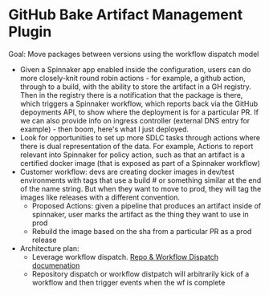 # GitHub Bake Artifact Management Plugin 
Goal: Move packages between versions using the workflow dispatch model
- Given a Spinnaker app enabled inside the configuration, users can do more closely-knit round robin actions - for example, a github action, through to a build, with the ability to store the artifact in a GH registry. Then in the registry there is a notification that the package is there, which triggers a Spinnaker workflow, which reports back via the GitHub depoyments API, to show where the deployment is for a particular PR. If we can also provide info on ingress controller (external DNS entry for example) - then boom, here's what I just deployed.
- Look for opportunities to set up more SDLC tasks through actions where there is dual representation of the data. For example, Actions to report relevant into Spinnaker for policy action, such as that an artifact is a certified docker image (that is exposed as part of a Spinnaker workflow)
- Customer workflow: devs are creating docker images in dev/test environments with tags that use a build # or something similar at the end of the name string. But when they want to move to prod, they will tag the images like releases with a different convention.
  - Proposed Actions: given a pipeline that produces an artifact inside of spinnaker, user marks the artifact as the thing they want to use in prod
  - Rebuild the image based on the sha from a particular PR as a prod release
- Architecture plan:
  - Leverage workflow dispatch. [Repo & Workflow Dispatch documenation](https://docs.github.com/en/actions/reference/events-that-trigger-workflows#repository_dispatch)
  - Repository dispatch or workflow distpatch will arbitrarily kick of a workflow and then trigger events when the wf is complete
